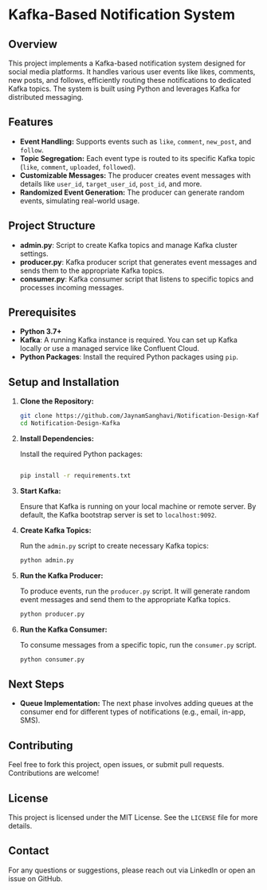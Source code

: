 # Kafka-Based Notification System

## Overview

This project implements a Kafka-based notification system designed for social media platforms. It handles various user events like likes, comments, new posts, and follows, efficiently routing these notifications to dedicated Kafka topics. The system is built using Python and leverages Kafka for distributed messaging.

## Features

- **Event Handling:** Supports events such as `like`, `comment`, `new_post`, and `follow`.
- **Topic Segregation:** Each event type is routed to its specific Kafka topic (`like`, `comment`, `uploaded`, `followed`).
- **Customizable Messages:** The producer creates event messages with details like `user_id`, `target_user_id`, `post_id`, and more.
- **Randomized Event Generation:** The producer can generate random events, simulating real-world usage.

## Project Structure

- **admin.py**: Script to create Kafka topics and manage Kafka cluster settings.
- **producer.py**: Kafka producer script that generates event messages and sends them to the appropriate Kafka topics.
- **consumer.py**: Kafka consumer script that listens to specific topics and processes incoming messages.

## Prerequisites

- **Python 3.7+**
- **Kafka**: A running Kafka instance is required. You can set up Kafka locally or use a managed service like Confluent Cloud.
- **Python Packages**: Install the required Python packages using `pip`.

## Setup and Installation

1. **Clone the Repository:**

   ```bash
   git clone https://github.com/JaynamSanghavi/Notification-Design-Kafka.git
   cd Notification-Design-Kafka
   ```

2. **Install Dependencies:**

   Install the required Python packages:

   ```bash
   
   pip install -r requirements.txt
   ```

3. **Start Kafka:**

   Ensure that Kafka is running on your local machine or remote server. By default, the Kafka bootstrap server is set to `localhost:9092`.

4. **Create Kafka Topics:**

   Run the `admin.py` script to create necessary Kafka topics:

   ```bash
   python admin.py
   ```

5. **Run the Kafka Producer:**

   To produce events, run the `producer.py` script. It will generate random event messages and send them to the appropriate Kafka topics.

   ```bash
   python producer.py
   ```

6. **Run the Kafka Consumer:**

   To consume messages from a specific topic, run the `consumer.py` script.

   ```bash
   python consumer.py
   ```

## Next Steps

- **Queue Implementation:** The next phase involves adding queues at the consumer end for different types of notifications (e.g., email, in-app, SMS).

## Contributing

Feel free to fork this project, open issues, or submit pull requests. Contributions are welcome!

## License

This project is licensed under the MIT License. See the `LICENSE` file for more details.

## Contact

For any questions or suggestions, please reach out via LinkedIn or open an issue on GitHub.
